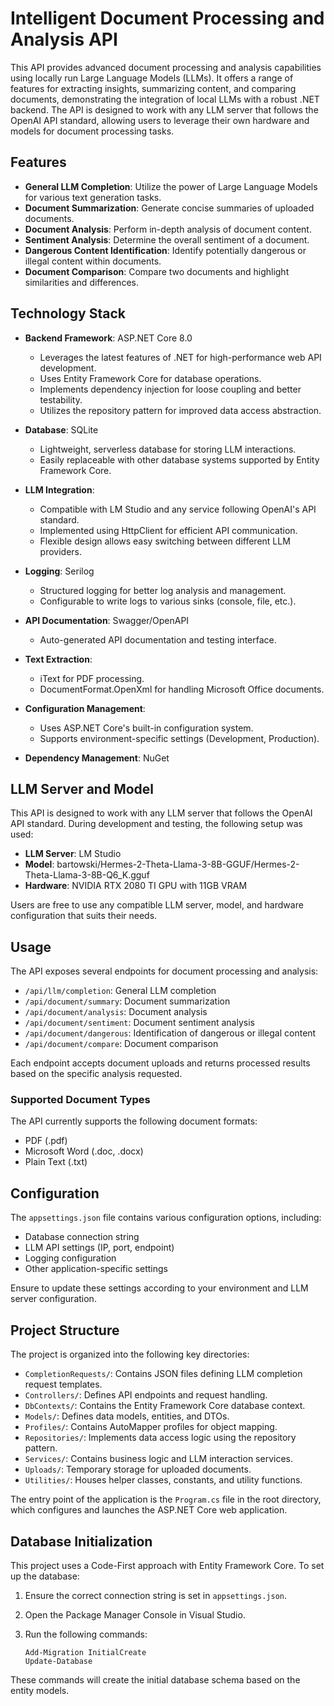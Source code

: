 # Intelligent Document Processing and Analysis API

This API provides advanced document processing and analysis capabilities using locally run Large Language Models (LLMs). It offers a range of features for extracting insights, summarizing content, and comparing documents, demonstrating the integration of local LLMs with a robust .NET backend. The API is designed to work with any LLM server that follows the OpenAI API standard, allowing users to leverage their own hardware and models for document processing tasks.

## Features

- **General LLM Completion**: Utilize the power of Large Language Models for various text generation tasks.
- **Document Summarization**: Generate concise summaries of uploaded documents.
- **Document Analysis**: Perform in-depth analysis of document content.
- **Sentiment Analysis**: Determine the overall sentiment of a document.
- **Dangerous Content Identification**: Identify potentially dangerous or illegal content within documents.
- **Document Comparison**: Compare two documents and highlight similarities and differences.

## Technology Stack

- **Backend Framework**: ASP.NET Core 8.0
  - Leverages the latest features of .NET for high-performance web API development.
  - Uses Entity Framework Core for database operations.
  - Implements dependency injection for loose coupling and better testability.
  - Utilizes the repository pattern for improved data access abstraction.

- **Database**: SQLite
  - Lightweight, serverless database for storing LLM interactions.
  - Easily replaceable with other database systems supported by Entity Framework Core.

- **LLM Integration**: 
  - Compatible with LM Studio and any service following OpenAI's API standard.
  - Implemented using HttpClient for efficient API communication.
  - Flexible design allows easy switching between different LLM providers.

- **Logging**: Serilog
  - Structured logging for better log analysis and management.
  - Configurable to write logs to various sinks (console, file, etc.).

- **API Documentation**: Swagger/OpenAPI
  - Auto-generated API documentation and testing interface.

- **Text Extraction**:
  - iText for PDF processing.
  - DocumentFormat.OpenXml for handling Microsoft Office documents.

- **Configuration Management**:
  - Uses ASP.NET Core's built-in configuration system.
  - Supports environment-specific settings (Development, Production).

- **Dependency Management**: NuGet

## LLM Server and Model

This API is designed to work with any LLM server that follows the OpenAI API standard. During development and testing, the following setup was used:

- **LLM Server**: LM Studio
- **Model**: bartowski/Hermes-2-Theta-Llama-3-8B-GGUF/Hermes-2-Theta-Llama-3-8B-Q6_K.gguf
- **Hardware**: NVIDIA RTX 2080 TI GPU with 11GB VRAM

Users are free to use any compatible LLM server, model, and hardware configuration that suits their needs.

## Usage

The API exposes several endpoints for document processing and analysis:

- `/api/llm/completion`: General LLM completion
- `/api/document/summary`: Document summarization
- `/api/document/analysis`: Document analysis
- `/api/document/sentiment`: Document sentiment analysis
- `/api/document/dangerous`: Identification of dangerous or illegal content
- `/api/document/compare`: Document comparison

Each endpoint accepts document uploads and returns processed results based on the specific analysis requested.

### Supported Document Types

The API currently supports the following document formats:
- PDF (.pdf)
- Microsoft Word (.doc, .docx)
- Plain Text (.txt)

## Configuration

The `appsettings.json` file contains various configuration options, including:

- Database connection string
- LLM API settings (IP, port, endpoint)
- Logging configuration
- Other application-specific settings

Ensure to update these settings according to your environment and LLM server configuration.

## Project Structure

The project is organized into the following key directories:

- `CompletionRequests/`: Contains JSON files defining LLM completion request templates.
- `Controllers/`: Defines API endpoints and request handling.
- `DbContexts/`: Contains the Entity Framework Core database context.
- `Models/`: Defines data models, entities, and DTOs.
- `Profiles/`: Contains AutoMapper profiles for object mapping.
- `Repositories/`: Implements data access logic using the repository pattern.
- `Services/`: Contains business logic and LLM interaction services.
- `Uploads/`: Temporary storage for uploaded documents.
- `Utilities/`: Houses helper classes, constants, and utility functions.

The entry point of the application is the `Program.cs` file in the root directory, which configures and launches the ASP.NET Core web application.

## Database Initialization

This project uses a Code-First approach with Entity Framework Core. To set up the database:

1. Ensure the correct connection string is set in `appsettings.json`.
2. Open the Package Manager Console in Visual Studio.
3. Run the following commands:
   
   ```
   Add-Migration InitialCreate
   Update-Database
   ```

These commands will create the initial database schema based on the entity models.